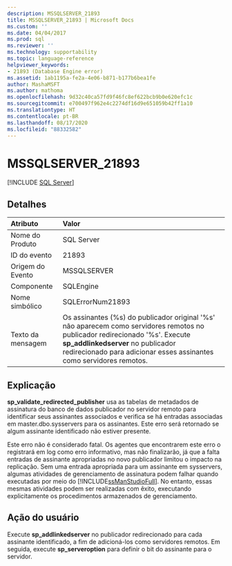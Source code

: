 ```yaml
---
description: MSSQLSERVER_21893
title: MSSQLSERVER_21893 | Microsoft Docs
ms.custom: ''
ms.date: 04/04/2017
ms.prod: sql
ms.reviewer: ''
ms.technology: supportability
ms.topic: language-reference
helpviewer_keywords:
- 21893 (Database Engine error)
ms.assetid: 1ab1195a-fe2a-4e06-b871-b177b6bea1fe
author: MashaMSFT
ms.author: mathoma
ms.openlocfilehash: 9d32c40ca57fd9f46fc8ef622bcb9b0e620efc1c
ms.sourcegitcommit: e700497f962e4c2274df16d9e651059b42ff1a10
ms.translationtype: HT
ms.contentlocale: pt-BR
ms.lasthandoff: 08/17/2020
ms.locfileid: "88332582"
---
```

# <a name="mssqlserver_21893"></a>MSSQLSERVER_21893
 [!INCLUDE [SQL Server](../../includes/applies-to-version/sqlserver.md)]
  
## <a name="details"></a>Detalhes  
  
| Atributo | Valor |  
| :-------- | :---- |  
|Nome do Produto|SQL Server|  
|ID do evento|21893|  
|Origem do Evento|MSSQLSERVER|  
|Componente|SQLEngine|  
|Nome simbólico|SQLErrorNum21893|  
|Texto da mensagem|Os assinantes (%s) do publicador original '%s' não aparecem como servidores remotos no publicador redirecionado '%s'. Execute **sp_addlinkedserver** no publicador redirecionado para adicionar esses assinantes como servidores remotos.|  
  
## <a name="explanation"></a>Explicação  
**sp_validate_redirected_publisher** usa as tabelas de metadados de assinatura do banco de dados publicador no servidor remoto para identificar seus assinantes associados e verifica se há entradas associadas em master.dbo.sysservers para os assinantes. Este erro será retornado se algum assinante identificado não estiver presente.  
  
Este erro não é considerado fatal. Os agentes que encontrarem este erro o registrará em log como erro informativo, mas não finalizarão, já que a falta entradas de assinante apropriadas no novo publicador limitou o impacto na replicação. Sem uma entrada apropriada para um assinante em sysservers, algumas atividades de gerenciamento de assinatura podem falhar quando executadas por meio do [!INCLUDE[ssManStudioFull](../../includes/ssmanstudiofull-md.md)]. No entanto, essas mesmas atividades podem ser realizadas com êxito, executando explicitamente os procedimentos armazenados de gerenciamento.  
  
## <a name="user-action"></a>Ação do usuário  
Execute **sp_addlinkedserver** no publicador redirecionado para cada assinante identificado, a fim de adicioná-los como servidores remotos. Em seguida, execute **sp_serveroption** para definir o bit do assinante para o servidor.  
  
